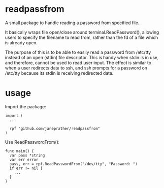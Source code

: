 # readpassfrom

A small package to handle reading a password from specified file.

It basically wraps file open/close around terminal.ReadPassword(), allowing users to specify the filename to read from, rather than
the fd of a file which is already open.

The purpose of this is to be able to easily read a password from /etc/tty instead of an open (stdin) file descriptor.  This is handy when
stdin is in use, and therefore, cannot be used to read user input.  The effect is similar to when a user redirects
data to ssh, and ssh prompts for a password on /etc/tty because its stdin is receiving redirected data.

# usage

Import the package:

```
import (
  ...

  rpf "github.com/janeprather/readpassfrom"
)
```

Use ReadPasswordFrom():

```
func main() {
  var pass *string
  var err error
  pass, err = rpf.ReadPasswordFrom("/dev/tty", "Password: ")
  if err != nil {
    ...
  }
}
```

